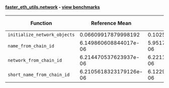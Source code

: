 #### [faster_eth_utils.network](https://github.com/BobTheBuidler/faster-eth-utils/blob/master/faster_eth_utils/network.py) - [view benchmarks](https://github.com/BobTheBuidler/faster-eth-utils/blob/master/benchmarks/test_network_benchmarks.py)

| Function | Reference Mean | Faster Mean | % Change | Speedup (%) | x Faster | Faster |
|----------|---------------|-------------|----------|-------------|----------|--------|
| `initialize_network_objects` | 0.06609917879998192 | 0.10255164886666535 | -55.15% | -35.55% | 0.64x | ❌ |
| `name_from_chain_id` | 6.149860608844017e-06 | 5.951731501122615e-06 | 3.22% | 3.33% | 1.03x | ✅ |
| `network_from_chain_id` | 6.214470537623937e-06 | 6.221185083163541e-06 | -0.11% | -0.11% | 1.00x | ❌ |
| `short_name_from_chain_id` | 6.2105618323179126e-06 | 6.1229826978762385e-06 | 1.41% | 1.43% | 1.01x | ✅ |
